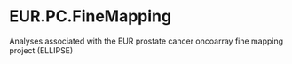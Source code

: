 # EUR.PC.FineMapping
Analyses associated with the EUR prostate cancer oncoarray fine mapping project (ELLIPSE)
